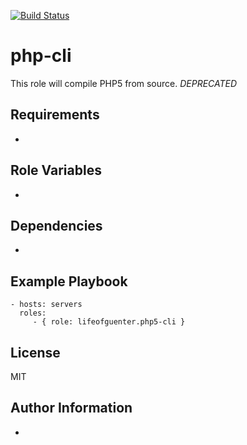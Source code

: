 [![Build Status](https://travis-ci.org/lifeofguenter/ansible-role-php5-cli.svg?branch=master)](https://travis-ci.org/lifeofguenter/ansible-role-php5-cli)

php-cli
=========

This role will compile PHP5 from source. _DEPRECATED_

Requirements
------------

-

Role Variables
--------------

-

Dependencies
------------

-

Example Playbook
----------------

    - hosts: servers
      roles:
         - { role: lifeofguenter.php5-cli }

License
-------

MIT

Author Information
------------------

-
